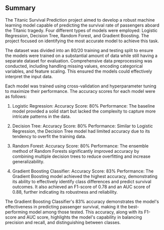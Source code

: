 ## Summary

The Titanic Survival Prediction project aimed to develop a robust machine learning model capable of predicting the survival rate of passengers aboard the Titanic tragedy. Four different types of models were employed: Logistic Regression, Decision Tree, Random Forest, and Gradient Boosting. The project focused on identifying the most accurate model to achieve this task.

The dataset was divided into an 80/20 training and testing split to ensure the models were trained on a substantial amount of data while still having a separate dataset for evaluation. Comprehensive data preprocessing was conducted, including handling missing values, encoding categorical variables, and feature scaling. This ensured the models could effectively interpret the input data.

Each model was trained using cross-validation and hyperparameter tuning to maximize their performance. The accuracy scores for each model were as follows:

1. Logistic Regression:
Accuracy Score: 80%
Performance: The baseline model provided a solid start but lacked the complexity to capture more intricate patterns in the data.

2. Decision Tree:
Accuracy Score: 80%
Performance: Similar to Logistic Regression, the Decision Tree model had limited accuracy due to its tendency to overfit the training data.

3. Random Forest:
Accuracy Score: 80%
Performance: The ensemble method of Random Forests significantly improved accuracy by combining multiple decision trees to reduce overfitting and increase generalizability.

4. Gradient Boosting Classifier:
Accuracy Score: 83%
Performance: The Gradient Boosting model achieved the highest accuracy, demonstrating its ability to effectively identify class differences and predict survival outcomes. It also achieved an F1-score of 0.78 and an AUC score of 0.88, further indicating its robustness and reliability.

The Gradient Boosting Classifier's 83% accuracy demonstrates the model's effectiveness in predicting passenger survival, making it the best-performing model among those tested. This accuracy, along with its F1-score and AUC score, highlights the model's capability in balancing precision and recall, and distinguishing between classes.
